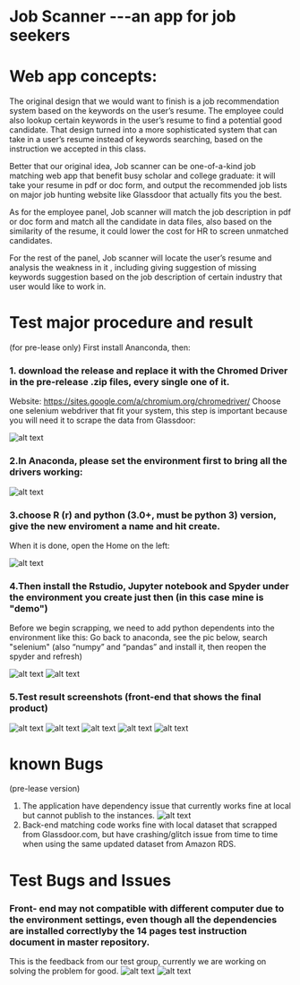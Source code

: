 # Job Scanner ---an app for job seekers

# Web app concepts:


The original design that we would want to finish is a job recommendation system based on the keywords on the user’s resume. The employee could also lookup certain keywords in the user’s resume to find a potential good candidate. That design turned into a more sophisticated system that can take in a user’s resume instead of keywords searching, based on the instruction we accepted in this class. 

Better that our original idea, Job scanner can be one-of-a-kind job matching web app that benefit busy scholar and college graduate: it will take your resume in pdf or doc form, and output the recommended job lists on major job hunting website like Glassdoor that actually fits you the best. 

As for the employee panel, Job scanner will match the job description in pdf or doc form and match all the candidate in data files, also based on the similarity of the resume, it could lower the cost for HR to screen unmatched candidates.

For the rest of the panel, Job scanner will locate the user’s resume and analysis the weakness in it , including giving suggestion of missing keywords suggestion based on the job description of certain industry that user would like to work in. 
# Test major procedure and result
(for pre-lease only)
First install Ananconda, then:
### 1. download the release and replace it with the Chromed Driver in the pre-release .zip files, every single one of it.
Website: https://sites.google.com/a/chromium.org/chromedriver/ 
Choose one selenium webdriver that fit your system, this step is important because you will need it to scrape the data from Glassdoor:

![alt text](https://github.com/Capstone-Projects-2020-Fall/jobscanner/blob/master/test%20picture/Picture1.png)

### 2.In Anaconda, please set the environment first to bring all the drivers working:

![alt text](https://github.com/Capstone-Projects-2020-Fall/jobscanner/blob/master/test%20picture/Picture2.png)

### 3.choose R (r) and python (3.0+, must be python 3) version, give the new enviroment a name and hit create.
When it is done, open the Home on the left:

![alt text](https://github.com/Capstone-Projects-2020-Fall/jobscanner/blob/master/test%20picture/Picture3.png)

### 4.Then install the Rstudio, Jupyter notebook and Spyder under the environment you create just then (in this case mine is "demo")
Before we begin scrapping, we need to add python dependents into the environment like this:
Go back to anaconda, see the pic below, search "selenium" (also “numpy” and “pandas” and install it, then reopen the spyder and refresh)

![alt text](https://github.com/Capstone-Projects-2020-Fall/jobscanner/blob/master/test%20picture/Picture4.png)
![alt text](https://github.com/Capstone-Projects-2020-Fall/jobscanner/blob/master/test%20picture/Picture5.png)

### 5.Test result screenshots (front-end that shows the final product)

![alt text](https://github.com/Capstone-Projects-2020-Fall/jobscanner/blob/master/test%20picture/Picture6.png)
![alt text](https://github.com/Capstone-Projects-2020-Fall/jobscanner/blob/master/test%20picture/Picture7.png)
![alt text](https://github.com/Capstone-Projects-2020-Fall/jobscanner/blob/master/test%20picture/Picture8.png)
![alt text](https://github.com/Capstone-Projects-2020-Fall/jobscanner/blob/master/test%20picture/Picture9.png)
![alt text](https://github.com/Capstone-Projects-2020-Fall/jobscanner/blob/master/test%20picture/Picture10.png)
# known Bugs
(pre-lease version)

1. The application have dependency issue that currently works fine at local but cannot publish to the instances.
![alt text](https://github.com/Capstone-Projects-2020-Fall/jobscanner/blob/master/test%20picture/Picture11.png)
2. Back-end matching code works fine with local dataset that scrapped from Glassdoor.com, but have crashing/glitch issue from time to time when using the same updated dataset from Amazon RDS.

# Test Bugs and Issues
### Front- end may not compatible with different computer due to the environment settings, even though all the dependencies are installed correctlyby the 14 pages test instruction document in master repository. 
This is the feedback from our test group, currently we are working on solving the problem for good.
![alt text](https://github.com/Capstone-Projects-2020-Fall/jobscanner/blob/master/test%20picture/pic12.png)
![alt text](https://github.com/Capstone-Projects-2020-Fall/jobscanner/blob/master/test%20picture/pic13.png)

